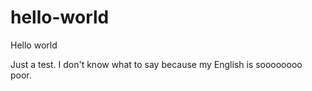 # hello-world
Hello world

Just a test.
I don't know what to say because my English is soooooooo poor.
